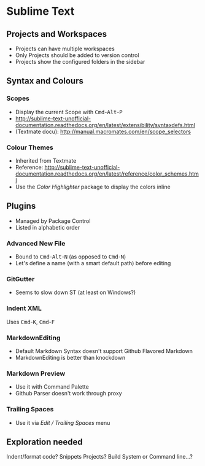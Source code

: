 Sublime Text
============

## Projects and Workspaces

- Projects can have multiple workspaces
- Only Projects should be added to version control
- Projects show the configured folders in the sidebar


## Syntax and Colours

### Scopes

- Display the current Scope with <kbd>Cmd</kbd>-<kbd>Alt</kbd>-<kbd>P</kbd>
- http://sublime-text-unofficial-documentation.readthedocs.org/en/latest/extensibility/syntaxdefs.html
- (Textmate docu): http://manual.macromates.com/en/scope_selectors

### Colour Themes

- Inherited from Textmate
- Reference: http://sublime-text-unofficial-documentation.readthedocs.org/en/latest/reference/color_schemes.html
- Use the *Color Highlighter* package to display the colors inline

## Plugins

- Managed by Package Control
- Listed in alphabetic order


### Advanced New File

- Bound to <kbd>Cmd</kbd>-<kbd>Alt</kbd>-<kbd>N</kbd> (as opposed to <kbd>Cmd</kbd>-<kbd>N</kbd>)
- Let's define a name (with a smart default path) before editing


### GitGutter

- Seems to slow down ST (at least on Windows?)


### Indent XML

Uses <kbd>Cmd</kbd>-<kbd>K</kbd>, <kbd>Cmd</kbd>-<kbd>F</kbd>


### MarkdownEditing

- Default Markdown Syntax doesn't support Github Flavored Markdown
- MarkdownEditing is better than knockdown

### Markdown Preview

- Use it with Command Palette
- Github Parser doesn't work through proxy


### Trailing Spaces

- Use it via *Edit / Trailing Spaces* menu


## Exploration needed

Indent/format code?
Snippets
Projects?
Build System or Command line...?
